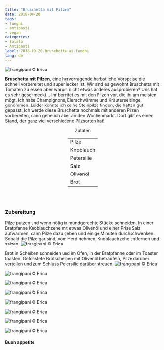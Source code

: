 ```yaml
---
title: "Bruschetta mit Pilzen"
date: 2018-09-20
tags:
- funghi
- antipasti
- vegan
categories:
- Salato
- Antipasti
label: 2018-09-20-bruschetta-ai-funghi
lang: de 
---
```

![](../2018-09-20-bruschetta-ai-funghi/header.jpg "frangipani © Erica")

**Bruschetta mit Pilzen**, eine hervorragende herbstliche Vorspeise die schnell vorbereitet und super lecker ist. Wir sind es gewohnt Bruschetta mit Tomaten zu essen aber warum nicht etwas anderes ausprobieren? Uns hat es sehr geschmeckt... Ihr bereitet es mit den Pilzen vor, die ihr am meisten mögt. Ich habe Champignons, Eierschwämme und Kräuterseitlinge genommen. Leider konnte ich keine Steinpilze finden, die hätten gut gepasst. Ich werde diese Bruschetta nochmals mit anderen Pilzen vorbereiten, dann gehe ich aber an den Wochenmarkt. Dort gibt es einen Stand, der ganz viel verschiedene Pilzsorten hat!

<div id="wrapper" style="text-align: center">
  <div id="yourdiv" style="display: inline-block;">
    <div class="ingredients" itemscope itemtype="http://schema.org/Recipe">
      <span itemprop="name" style="display:none;">Bruschetta mit Pilzen</span>
      <span itemprop="recipeCategory" style="display:none;">Herzhaftes</span>
      <img itemprop="image" style="display:none;" class="ignore-gallery-item" src="../2018-09-20-bruschetta-ai-funghi/header.jpeg"/>
      <span itemprop="author" style="display:none;">Erica Raiano</span>
      <span itemprop="description" style="display:none;">Bruschetta mit Pilzen, eine hervorragende herbstliche Vorspeise die schnell vorbereitet und super lecker ist.</span>
      <div class="ingredients-title">Zutaten</div>
      <table>
        <tbody>
          </tr>
          <tr itemprop="recipeIngredient">
            <td>Pilze</td>
          </tr>
          <tr itemprop="recipeIngredient">
            <td>Knoblauch</td>
          </tr>
          <tr itemprop="recipeIngredient">
            <td>Petersilie</td>
          </tr>
          <tr itemprop="recipeIngredient">
            <td>Salz</td>
          </tr>
          <tr itemprop="recipeIngredient">
            <td>Olivenöl</td>
          </tr>
          <tr itemprop="recipeIngredient">
            <td>Brot</td>
          </tr>
          <tr>
        </tbody>
      </table>
      <br></br>
    </div>
  </div>
</div>


<h3>
  <font color="grey">
    <i class="fa-solid fa-gears"></i>
  </font> Zubereitung
</h3>

Pilze putzen und wenn nötig in mundgerechte Stücke schneiden. In einer Bratpfanne Knoblauchzehe mit etwas Olivenöl und einer Prise Salz aufwärmen, dann Pilze dazu geben und einige Minuten durchschwenken. Sobald die Pilze gar sind, vom Herd nehmen, Knoblauchzehe entfernen und salzen.
![](../2018-09-20-bruschetta-ai-funghi/funghi.jpg "frangipani © Erica")

Brot in Scheiben schneiden und im Ofen, in der Bratpfanne oder im Toaster toasten. Getoastete Brotscheiben mit Olivenöl beträufeln, Pilze darüber verteilen und zum Schluss Petersilie darüber streuen.
![](../2018-09-20-bruschetta-ai-funghi/risultato1.jpg "frangipani © Erica")

![](../2018-09-20-bruschetta-ai-funghi/risultato2.jpg "frangipani © Erica")

![](../2018-09-20-bruschetta-ai-funghi/risultato3.jpg "frangipani © Erica")

![](../2018-09-20-bruschetta-ai-funghi/risultato4.jpg "frangipani © Erica")

![](../2018-09-20-bruschetta-ai-funghi/risultato5.jpg "frangipani © Erica")

![](../2018-09-20-bruschetta-ai-funghi/risultato6.jpg "frangipani © Erica")

![](../2018-09-20-bruschetta-ai-funghi/risultato7.jpg "frangipani © Erica")

![](../2018-09-20-bruschetta-ai-funghi/risultato8.jpg "frangipani © Erica")

<h4>Buon appetito
  <font color="red">
    <i class="fa-regular fa-face-smile"></i>
  </font>
</h4>